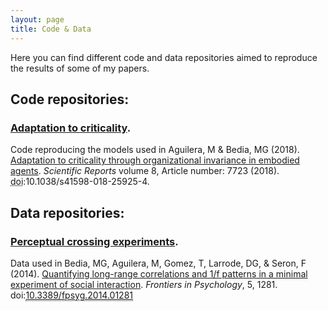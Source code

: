 ```yaml
---
layout: page
title: Code & Data
---
```


Here you can find different code and data repositories aimed to reproduce the results of some of my papers.

## Code repositories:

<div class="posts">
<!--<li itemscope>-->
    <h3>
    <a href="https://github.com/MiguelAguilera/Adaptation-to-criticality-through-organizational-invariance" target="_blank">Adaptation to criticality</a>.
    </h3>
    <p> Code reproducing the models used in Aguilera, M &amp; Bedia, MG (2018). <a href="https://www.nature.com/articles/s41598-018-25925-4#Abs1" target="_blank" rel="noopener noreferrer">Adaptation to criticality through organizational invariance in embodied agents</a>. <i>Scientific Reports </i> volume 8, Article number: 7723 (2018). <abbr title="Digital Object Identifier">doi</abbr>:10.1038/s41598-018-25925-4. </p>
<!--</li>-->

<!--<br>-->

</div>

## Data repositories:

<div class="posts">
    <h3>
    <a href="https://github.com/IsaacLab/datasets/tree/master/PerceptualCrossing/data-28-03-2014" target="_blank">Perceptual crossing experiments</a>.
    </h3>
    <p> Data used in Bedia, MG, Aguilera, M, Gomez, T, Larrode, DG, &amp; Seron, F (2014). <a href="https://maguilera0.files.wordpress.com/2014/11/fpsyg-05-01281.pdf" target="_blank" rel="noopener noreferrer">Quantifying long-range correlations and 1/f patterns in a minimal experiment of social interaction</a>. <em>Frontiers in Psychology</em>, 5, 1281. doi:<a class="libx-autolink" style="border-bottom:1px dotted;" title="libx-autolink" href="http://roble.unizar.es:4550/resserv?__char_set=utf8&amp;id=doi:10.3389/fpsyg.2014.01281&amp;sid=libx&amp;genre=article">10.3389/fpsyg.2014.01281</a>
    
</div>
